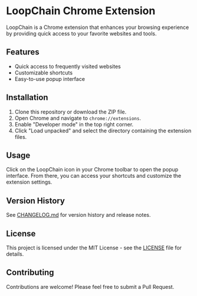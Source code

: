 # LoopChain Chrome Extension

LoopChain is a Chrome extension that enhances your browsing experience by providing quick access to your favorite websites and tools.

## Features

- Quick access to frequently visited websites
- Customizable shortcuts
- Easy-to-use popup interface

## Installation

1. Clone this repository or download the ZIP file.
2. Open Chrome and navigate to `chrome://extensions`.
3. Enable "Developer mode" in the top right corner.
4. Click "Load unpacked" and select the directory containing the extension files.

## Usage

Click on the LoopChain icon in your Chrome toolbar to open the popup interface. From there, you can access your shortcuts and customize the extension settings.

## Version History

See [CHANGELOG.md](CHANGELOG.md) for version history and release notes.

## License

This project is licensed under the MIT License - see the [LICENSE](LICENSE) file for details.

## Contributing

Contributions are welcome! Please feel free to submit a Pull Request.
